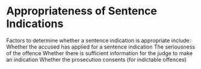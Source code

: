 # Appropriateness of Sentence Indications

Factors to determine whether a sentence indication is appropriate include: 
	Whether the accused has applied for a sentence indication
	The seriousness of the offence 
	Whether there is sufficient information for the judge to make an indication
	Whether the prosecution consents (for indictable offences)
